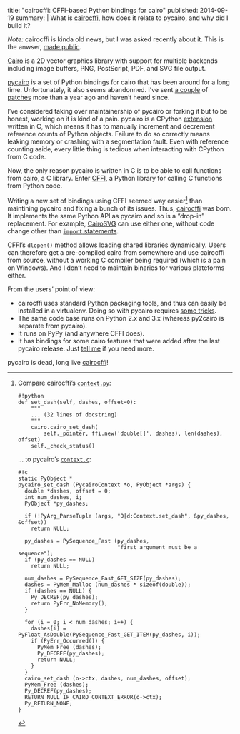 title: "cairocffi: CFFI-based Python bindings for cairo"
published: 2014-09-19
summary: |
    What is [cairocffi](https://pythonhosted.org/cairocffi/),
    how does it relate to pycairo,
    and why did I build it?

*Note:* cairocffi is kinda old news, but I was asked recently about it.
This is the anwser, [made public](http://blog.codinghorror.com/when-in-doubt-make-it-public/).

[Cairo](http://cairographics.org/) is a 2D vector graphics library
with support for multiple backends including
image buffers, PNG, PostScript, PDF, and SVG file output.

[pycairo](http://cairographics.org/pycairo/) is a set of Python bindings for cairo
that has been around for a long time.
Unfortunately, it also seems abandonned.
I’ve sent [a couple](https://bugs.freedesktop.org/show_bug.cgi?id=58771)
of [patches](https://bugs.freedesktop.org/show_bug.cgi?id=58772)
more than a year ago and haven’t heard since.

I’ve considered taking over maintainership of pycairo or forking it
but to be honest, working on it is kind of a pain.
pycairo is a CPython [extension](https://docs.python.org/extending/extending.html) written in C,
which means it has to manually increment and decrement reference counts of Python objects.
Failure to do so correctly means leaking memory or crashing with a segmentation fault.
Even with reference counting aside,
every little thing is tedious when interacting with CPython from C code.

Now, the only reason pycairo is written in C
is to be able to call functions from cairo, a C library.
Enter [CFFI](http://cffi.readthedocs.org/),
a Python library for calling C functions from Python code.

Writing a new set of bindings using CFFI seemed way easier[^1]
than maintining pycairo and fixing a bunch of its issues.
Thus, [cairocffi](http://pythonhosted.org/cairocffi/) was born.
It implements the same Python API as pycairo
and so is a “drop-in” replacement.
For example, [CairoSVG](http://cairosvg.org/) can use either one,
without code change other than [`import` statements](
https://github.com/Kozea/CairoSVG/blob/fcc0857cc3d35b27e7ac00ede4cc50a56e4edf49/cairosvg/surface/__init__.py#L24-L30).

CFFI’s `dlopen()` method allows loading shared libraries dynamically.
Users can therefore get a pre-compiled cairo from somewhere and use cairocffi from source,
without a working C compiler being required (which is a pain on Windows).
And I don’t need to maintain binaries for various plateforms either.

From the users’ point of view:

* cairocffi uses standard Python packaging tools, and thus can easily be installed in a virtualenv. Doing so with pycairo requires [some tricks](http://stackoverflow.com/a/11686044/1162888).
* The same code base runs on Python 2.x and 3.x (whereas py2cairo is separate from pycairo).
* It runs on PyPy (and anywhere CFFI does).
* It has bindings for some cairo features that were added after the last pycairo release.
  Just [tell me](https://github.com/SimonSapin/cairocffi/issues/20) if you need more.

pycairo is dead, long live [cairocffi](http://pythonhosted.org/cairocffi/)!


[^1]:
    Compare cairocffi’s [`context.py`](https://github.com/SimonSapin/cairocffi/blob/f5e1f2cf27f3cebfdecb60c9c32c12dd35de141c/cairocffi/context.py#L432-L471):

        #!python
        def set_dash(self, dashes, offset=0):
            """
            ... (32 lines of docstring)
            """
            cairo.cairo_set_dash(
                self._pointer, ffi.new('double[]', dashes), len(dashes), offset)
            self._check_status()

    … to pycairo’s [`context.c`](http://cgit.freedesktop.org/pycairo/tree/src/context.c?id=75e82a1b3f495a3abbc78e50a5c66356d320fb15#n826):

        #!c
        static PyObject *
        pycairo_set_dash (PycairoContext *o, PyObject *args) {
          double *dashes, offset = 0;
          int num_dashes, i;
          PyObject *py_dashes;

          if (!PyArg_ParseTuple (args, "O|d:Context.set_dash", &py_dashes, &offset))
            return NULL;

          py_dashes = PySequence_Fast (py_dashes,
                                       "first argument must be a sequence");
          if (py_dashes == NULL)
            return NULL;

          num_dashes = PySequence_Fast_GET_SIZE(py_dashes);
          dashes = PyMem_Malloc (num_dashes * sizeof(double));
          if (dashes == NULL) {
            Py_DECREF(py_dashes);
            return PyErr_NoMemory();
          }

          for (i = 0; i < num_dashes; i++) {
            dashes[i] = PyFloat_AsDouble(PySequence_Fast_GET_ITEM(py_dashes, i));
            if (PyErr_Occurred()) {
              PyMem_Free (dashes);
              Py_DECREF(py_dashes);
              return NULL;
            }
          }
          cairo_set_dash (o->ctx, dashes, num_dashes, offset);
          PyMem_Free (dashes);
          Py_DECREF(py_dashes);
          RETURN_NULL_IF_CAIRO_CONTEXT_ERROR(o->ctx);
          Py_RETURN_NONE;
        }
